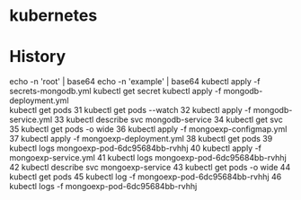 # kubernetes

# History
 echo -n 'root' | base64
echo -n 'example' | base64
 kubectl apply -f secrets-mongodb.yml 
 kubectl get secret 
 kubectl apply -f mongodb-deployment.yml  
 kubectl get pods
   31  kubectl get pods --watch 
   32  kubectl apply -f mongodb-service.yml 
   33  kubectl describe svc mongodb-service
   34  kubectl get svc 
   35  kubectl get pods -o wide
   36  kubectl apply -f mongoexp-configmap.yml 
   37  kubectl apply -f mongoexp-deployment.yml 
   38  kubectl get pods 
   39  kubectl logs mongoexp-pod-6dc95684bb-rvhhj
   40  kubectl apply -f mongoexp-service.yml 
   41  kubectl logs mongoexp-pod-6dc95684bb-rvhhj
   42  kubectl describe svc mongoexp-service
   43  kubectl get pods -o wide
   44  kubectl get pods 
   45  kubectl log -f mongoexp-pod-6dc95684bb-rvhhj
   46  kubectl logs -f mongoexp-pod-6dc95684bb-rvhhj
